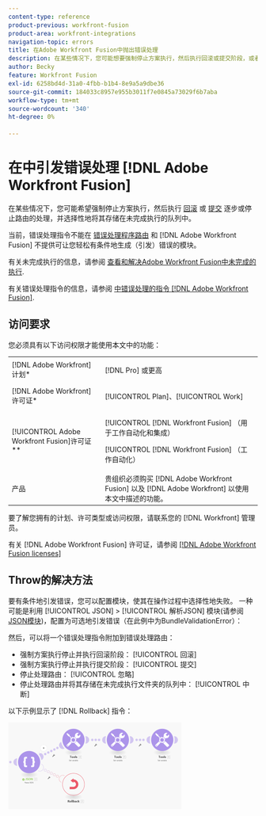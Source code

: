```yaml
---
content-type: reference
product-previous: workfront-fusion
product-area: workfront-integrations
navigation-topic: errors
title: 在Adobe Workfront Fusion中抛出错误处理
description: 在某些情况下，您可能想要强制停止方案执行，然后执行回滚或提交阶段，或者停止路由的处理，并选择将其存储在“视图”队列中，并解决Adobe Workfront Fusion中不完整的执行。
author: Becky
feature: Workfront Fusion
exl-id: 6258bd4d-31a0-4fbb-b1b4-8e9a5a9dbe36
source-git-commit: 184033c8957e955b3011f7e0845a73029f6b7aba
workflow-type: tm+mt
source-wordcount: '340'
ht-degree: 0%

---
```


# 在中引发错误处理 [!DNL Adobe Workfront Fusion]

在某些情况下，您可能希望强制停止方案执行，然后执行 [回滚](../../workfront-fusion/scenarios/scenario-execution-cycles-phases.md#rollback) 或 [提交](../../workfront-fusion/scenarios/scenario-execution-cycles-phases.md#commit) 逐步或停止路由的处理，并选择性地将其存储在未完成执行的队列中。

当前，错误处理指令不能在 [错误处理程序路由](../../workfront-fusion/errors/error-handling.md#error) 和 [!DNL Adobe Workfront Fusion] 不提供可让您轻松有条件地生成（引发）错误的模块。

有关未完成执行的信息，请参阅 [查看和解决Adobe Workfront Fusion中未完成的执行](../../workfront-fusion/scenarios/view-and-resolve-incomplete-executions.md).

有关错误处理指令的信息，请参阅 [中错误处理的指令 [!DNL Adobe Workfront Fusion]](../../workfront-fusion/errors/directives-for-error-handling.md).

## 访问要求

您必须具有以下访问权限才能使用本文中的功能：

<table style="table-layout:auto">
 <col> 
 <col> 
 <tbody> 
  <tr> 
   <td role="rowheader">[!DNL Adobe Workfront] 计划*</td> 
   <td> <p>[!DNL Pro] 或更高</p> </td> 
  </tr> 
  <tr data-mc-conditions=""> 
   <td role="rowheader">[!DNL Adobe Workfront] 许可证*</td> 
   <td> <p>[!UICONTROL Plan]、[!UICONTROL Work]</p> </td> 
  </tr> 
  <tr> 
   <td role="rowheader">[!UICONTROL Adobe Workfront Fusion]许可证**</td> 
   <td> <p>[!UICONTROL [!DNL Workfront Fusion] （用于工作自动化和集成） </p><p>[!UICONTROL [!DNL Workfront Fusion] （工作自动化）</p>  </td> 
  </tr> 
  <tr> 
   <td role="rowheader">产品</td> 
   <td>贵组织必须购买 [!DNL Adobe Workfront Fusion] 以及 [!DNL Adobe Workfront] 以使用本文中描述的功能。</td> 
  </tr> 
 </tbody> 
</table>

要了解您拥有的计划、许可类型或访问权限，请联系您的 [!DNL Workfront] 管理员。

有关 [!DNL Adobe Workfront Fusion] 许可证，请参阅 [[!DNL Adobe Workfront Fusion licenses]](../../workfront-fusion/get-started/license-automation-vs-integration.md)

## Throw的解决方法

要有条件地引发错误，您可以配置模块，使其在操作过程中选择性地失败。 一种可能是利用 [!UICONTROL JSON] > [!UICONTROL 解析JSON] 模块(请参阅 [JSON模块](../../workfront-fusion/apps-and-their-modules/json-modules.md))，配置为可选地引发错误（在此例中为BundleValidationError）：

然后，可以将一个错误处理指令附加到错误处理路由：

* 强制方案执行停止并执行回滚阶段： [!UICONTROL 回滚]
* 强制方案执行停止并执行提交阶段： [!UICONTROL 提交]
* 停止处理路由： [!UICONTROL 忽略]
* 停止处理路由并将其存储在未完成执行文件夹的队列中： [!UICONTROL 中断]

以下示例显示了 [!DNL Rollback] 指令：

![](assets/rollback-directive-350x175.png)
